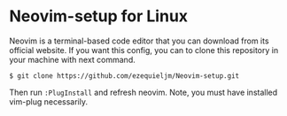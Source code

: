 # Neovim-setup for Linux
Neovim is a terminal-based code editor that you can download from its official website.
If you want this config, you can to clone this repository in your machine with next command.
```
$ git clone https://github.com/ezequieljm/Neovim-setup.git
```
Then run `:PlugInstall` and refresh neovim. Note, you must have installed vim-plug necessarily.
